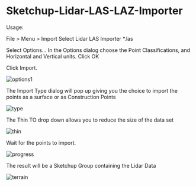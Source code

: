# Sketchup-Lidar-LAS-LAZ-Importer
Usage:

File > Menu > Import
Select Lidar LAS Importer *.las

Select Options...
In the Options dialog choose the Point Classifications, and Horizontal and Vertical units. Click OK

Click Import.

![options1](https://user-images.githubusercontent.com/88683212/136084172-1bb84b37-641b-45fa-88e8-62b19ead15fd.jpg)

The Import Type dialog will pop up giving you the choice to import the points as a surface or as Construction Points

![type](https://user-images.githubusercontent.com/88683212/136083231-51d76a44-04ba-4202-b9d3-174650e0f284.jpg)

The Thin TO drop down allows you to reduce the size of the data set

![thin](https://user-images.githubusercontent.com/88683212/136083238-5bad782e-5a9b-4497-a290-c551c506cf32.jpg)

Wait for the points to import.

![progress](https://user-images.githubusercontent.com/88683212/136086209-8c2231e6-04f3-402c-80d9-03b62a407359.png)

The result will be a Sketchup Group containing the Lidar Data

![terrain](https://user-images.githubusercontent.com/88683212/136083260-4c448c8d-e9ee-40b9-9f27-cacfe13d88dd.jpg)



